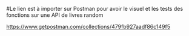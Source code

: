 #Le lien est à importer sur Postman pour avoir le visuel et les tests des fonctions sur une API de livres random

https://www.getpostman.com/collections/479fb927aadf86c149f5